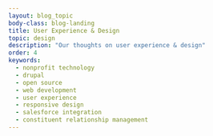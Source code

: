 ```yaml
---
layout: blog_topic
body-class: blog-landing
title: User Experience & Design
topic: design
description: "Our thoughts on user experience & design"
order: 4
keywords:
  - nonprofit technology
  - drupal
  - open source
  - web development
  - user experience
  - responsive design
  - salesforce integration
  - constituent relationship management
---
```

